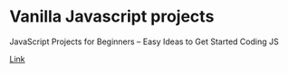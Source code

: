 # Vanilla Javascript projects

JavaScript Projects for Beginners – Easy Ideas to Get Started Coding JS 

[Link](https://www.freecodecamp.org/news/javascript-projects-for-beginners)
